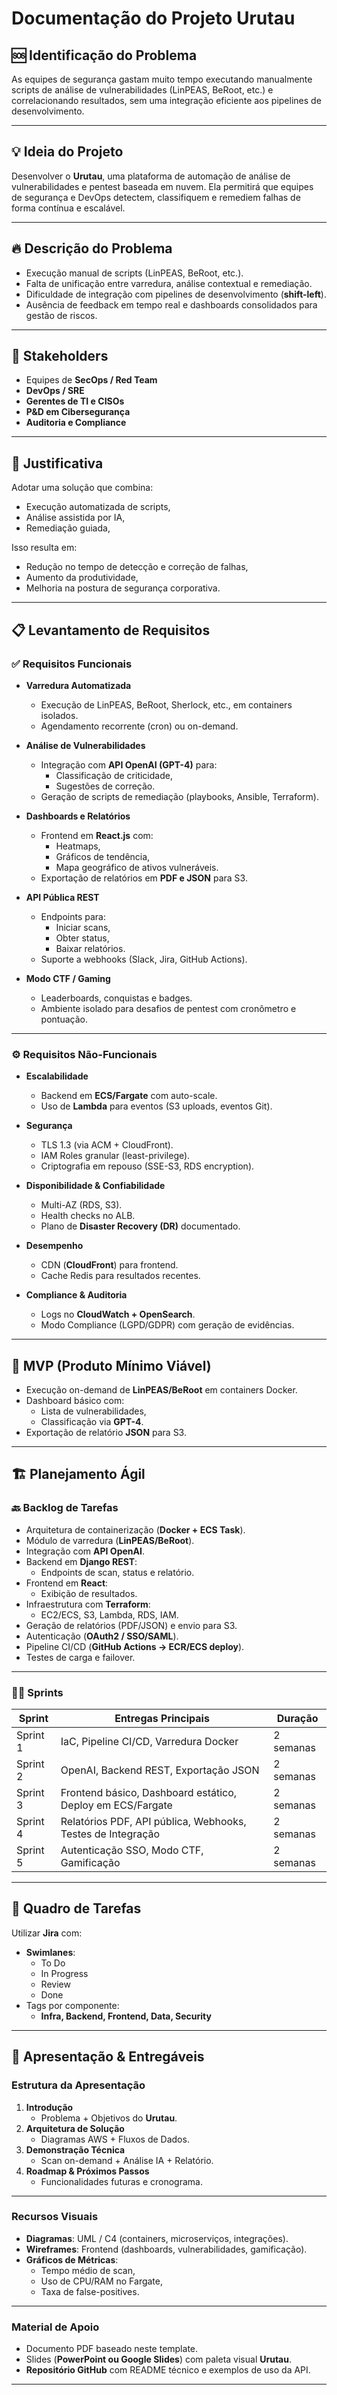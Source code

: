# Documentação do Projeto Urutau

## 🆘 Identificação do Problema
As equipes de segurança gastam muito tempo executando manualmente scripts de análise de vulnerabilidades (LinPEAS, BeRoot, etc.) e correlacionando resultados, sem uma integração eficiente aos pipelines de desenvolvimento.

---

## 💡 Ideia do Projeto
Desenvolver o **Urutau**, uma plataforma de automação de análise de vulnerabilidades e pentest baseada em nuvem. Ela permitirá que equipes de segurança e DevOps detectem, classifiquem e remediem falhas de forma contínua e escalável.

---

## 🔥 Descrição do Problema
- Execução manual de scripts (LinPEAS, BeRoot, etc.).
- Falta de unificação entre varredura, análise contextual e remediação.
- Dificuldade de integração com pipelines de desenvolvimento (**shift-left**).
- Ausência de feedback em tempo real e dashboards consolidados para gestão de riscos.

---

## 👥 Stakeholders
- Equipes de **SecOps / Red Team**
- **DevOps / SRE**
- **Gerentes de TI e CISOs**
- **P&D em Cibersegurança**
- **Auditoria e Compliance**

---

## 🎯 Justificativa
Adotar uma solução que combina:
- Execução automatizada de scripts,
- Análise assistida por IA,
- Remediação guiada,

Isso resulta em:
- Redução no tempo de detecção e correção de falhas,
- Aumento da produtividade,
- Melhoria na postura de segurança corporativa.

---

## 📋 Levantamento de Requisitos

### ✅ Requisitos Funcionais
- **Varredura Automatizada**
  - Execução de LinPEAS, BeRoot, Sherlock, etc., em containers isolados.
  - Agendamento recorrente (cron) ou on-demand.

- **Análise de Vulnerabilidades**
  - Integração com **API OpenAI (GPT-4)** para:
    - Classificação de criticidade,
    - Sugestões de correção.
  - Geração de scripts de remediação (playbooks, Ansible, Terraform).

- **Dashboards e Relatórios**
  - Frontend em **React.js** com:
    - Heatmaps,
    - Gráficos de tendência,
    - Mapa geográfico de ativos vulneráveis.
  - Exportação de relatórios em **PDF e JSON** para S3.

- **API Pública REST**
  - Endpoints para:
    - Iniciar scans,
    - Obter status,
    - Baixar relatórios.
  - Suporte a webhooks (Slack, Jira, GitHub Actions).

- **Modo CTF / Gaming**
  - Leaderboards, conquistas e badges.
  - Ambiente isolado para desafios de pentest com cronômetro e pontuação.

---

### ⚙️ Requisitos Não-Funcionais
- **Escalabilidade**
  - Backend em **ECS/Fargate** com auto-scale.
  - Uso de **Lambda** para eventos (S3 uploads, eventos Git).

- **Segurança**
  - TLS 1.3 (via ACM + CloudFront).
  - IAM Roles granular (least-privilege).
  - Criptografia em repouso (SSE-S3, RDS encryption).

- **Disponibilidade & Confiabilidade**
  - Multi-AZ (RDS, S3).
  - Health checks no ALB.
  - Plano de **Disaster Recovery (DR)** documentado.

- **Desempenho**
  - CDN (**CloudFront**) para frontend.
  - Cache Redis para resultados recentes.

- **Compliance & Auditoria**
  - Logs no **CloudWatch + OpenSearch**.
  - Modo Compliance (LGPD/GDPR) com geração de evidências.

---

## 🚀 MVP (Produto Mínimo Viável)
- Execução on-demand de **LinPEAS/BeRoot** em containers Docker.
- Dashboard básico com:
  - Lista de vulnerabilidades,
  - Classificação via **GPT-4**.
- Exportação de relatório **JSON** para S3.

---

## 🏗️ Planejamento Ágil

### 🔙 Backlog de Tarefas
- Arquitetura de containerização (**Docker + ECS Task**).
- Módulo de varredura (**LinPEAS/BeRoot**).
- Integração com **API OpenAI**.
- Backend em **Django REST**:
  - Endpoints de scan, status e relatório.
- Frontend em **React**:
  - Exibição de resultados.
- Infraestrutura com **Terraform**:
  - EC2/ECS, S3, Lambda, RDS, IAM.
- Geração de relatórios (PDF/JSON) e envio para S3.
- Autenticação (**OAuth2 / SSO/SAML**).
- Pipeline CI/CD (**GitHub Actions → ECR/ECS deploy**).
- Testes de carga e failover.

---

### 🏃‍♂️ Sprints
| Sprint | Entregas Principais                                                   | Duração |
|--------|-----------------------------------------------------------------------|---------|
| Sprint 1 | IaC, Pipeline CI/CD, Varredura Docker                               | 2 semanas |
| Sprint 2 | OpenAI, Backend REST, Exportação JSON                               | 2 semanas |
| Sprint 3 | Frontend básico, Dashboard estático, Deploy em ECS/Fargate          | 2 semanas |
| Sprint 4 | Relatórios PDF, API pública, Webhooks, Testes de Integração         | 2 semanas |
| Sprint 5 | Autenticação SSO, Modo CTF, Gamificação                              | 2 semanas |

---

## 📌 Quadro de Tarefas
Utilizar **Jira** com:
- **Swimlanes**:
  - To Do
  - In Progress
  - Review
  - Done
- Tags por componente:
  - **Infra, Backend, Frontend, Data, Security**

---

## 🎯 Apresentação & Entregáveis

### Estrutura da Apresentação
1. **Introdução**
   - Problema + Objetivos do **Urutau**.
2. **Arquitetura de Solução**
   - Diagramas AWS + Fluxos de Dados.
3. **Demonstração Técnica**
   - Scan on-demand + Análise IA + Relatório.
4. **Roadmap & Próximos Passos**
   - Funcionalidades futuras e cronograma.

---

### Recursos Visuais
- **Diagramas**: UML / C4 (containers, microserviços, integrações).
- **Wireframes**: Frontend (dashboards, vulnerabilidades, gamificação).
- **Gráficos de Métricas**:
  - Tempo médio de scan,
  - Uso de CPU/RAM no Fargate,
  - Taxa de false-positives.

---

### Material de Apoio
- Documento PDF baseado neste template.
- Slides (**PowerPoint ou Google Slides**) com paleta visual **Urutau**.
- **Repositório GitHub** com README técnico e exemplos de uso da API.

---
